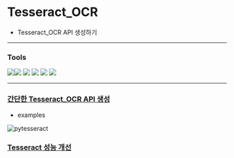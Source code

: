 # Tesseract_OCR
* Tesseract_OCR API 생성하기
-------
### Tools 

<img src="https://img.shields.io/badge/flask%20-%23000.svg?&style=for-the-badge&logo=flask&logoColor=white"/><img src="https://img.shields.io/badge/git%20-%23F05033.svg?&style=for-the-badge&logo=git&logoColor=white"/>
<img src="https://img.shields.io/badge/Google%20Cloud%20-%234285F4.svg?&style=for-the-badge&logo=google-cloud&logoColor=white"/>
<img src="https://img.shields.io/badge/docker%20-%230db7ed.svg?&style=for-the-badge&logo=docker&logoColor=white"/>
<img src="https://img.shields.io/badge/gunicorn%20-%23009639.svg?&style=for-the-badge&logo=gunicorn&logoColor=white"/>
<img src="https://img.shields.io/badge/python%20-%2314354C.svg?&style=for-the-badge&logo=python&logoColor=white"/>

----
### [간단한 Tesseract_OCR API 생성](https://www.notion.so/2-OCR-API-a1f0e473b5974a889096701e6fe6118e)
* examples

![pytesseract](https://s3.amazonaws.com/stackabuse/media/pytesseract-simple-python-optical-character-recognition-6.png)

### [Tesseract 성능 개선](https://github.com/Juyoung4/Tesseract_OCR/tree/main/Tesseract_impove)
